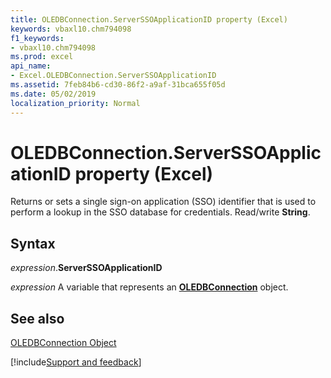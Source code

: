 ```yaml
---
title: OLEDBConnection.ServerSSOApplicationID property (Excel)
keywords: vbaxl10.chm794098
f1_keywords:
- vbaxl10.chm794098
ms.prod: excel
api_name:
- Excel.OLEDBConnection.ServerSSOApplicationID
ms.assetid: 7feb84b6-cd30-86f2-a9af-31bca655f05d
ms.date: 05/02/2019
localization_priority: Normal
---
```



# OLEDBConnection.ServerSSOApplicationID property (Excel)

Returns or sets a single sign-on application (SSO) identifier that is used to perform a lookup in the SSO database for credentials. Read/write  **String**.


## Syntax

_expression_.**ServerSSOApplicationID**

_expression_ A variable that represents an **[OLEDBConnection](Excel.OLEDBConnection.md)** object.


## See also


[OLEDBConnection Object](Excel.OLEDBConnection.md)

[!include[Support and feedback](~/includes/feedback-boilerplate.md)]